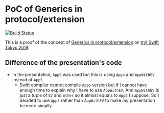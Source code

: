 PoC of Generics in protocol/extension
=====================================

[![Build Status](https://travis-ci.org/y-yu/generics-in-swift.svg?branch=master)](https://travis-ci.org/y-yu/generics-in-swift)

This is a proof of the concept of [Generics in protocol/extension](https://github.com/y-yu/try-swift-slide) on
[try! Swift Tokyo 2019](https://www.tryswift.co/events/2019/tokyo/jp/#).

## Difference of the presentation's code

- In the presentation, `App5` was used but this is using `App4` and
  `AppWithEV` instead of `App5`
  - Swift compiler cannot compile `App5` version but if I cannot have
    enough time to explain why I have to use `AppWithEV`. And `AppWithEV` is
    just a tuple of `EV` and `other` so it almost equals to `App5` I suppose.
    So I decided to use `App5` rather than `AppWithEV` to make my presentation
    be more simplly.
